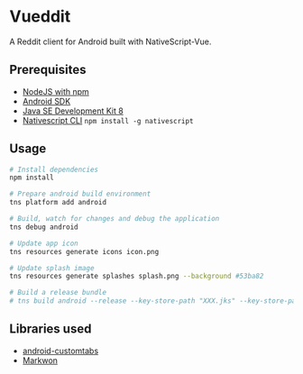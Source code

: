 # Vueddit

A Reddit client for Android built with NativeScript-Vue.

## Prerequisites

* [NodeJS with npm](https://nodejs.org/en/download/current/)
* [Android SDK](https://developer.android.com/studio)
* [Java SE Development Kit 8](https://www.oracle.com/java/technologies/javase/javase-jdk8-downloads.html)
* [Nativescript CLI](https://github.com/NativeScript/nativescript-cli) `npm install -g nativescript`

## Usage

``` bash
# Install dependencies
npm install

# Prepare android build environment
tns platform add android

# Build, watch for changes and debug the application
tns debug android

# Update app icon
tns resources generate icons icon.png

# Update splash image
tns resources generate splashes splash.png --background #53ba82

# Build a release bundle
# tns build android --release --key-store-path "XXX.jks" --key-store-password XXX --key-store-alias XXX --key-store-alias-password XXX --aab
```

## Libraries used

* [android-customtabs](https://github.com/saschpe/android-customtabs)
* [Markwon](https://github.com/noties/Markwon)
